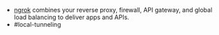 - [ngrok](https://ngrok.com/) combines your reverse proxy, firewall, API gateway, and global load balancing to deliver apps and APIs.
- #local-tunneling
